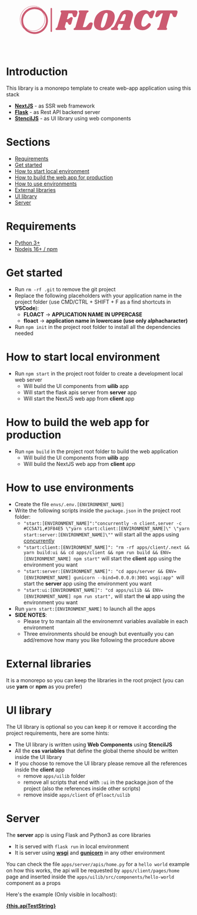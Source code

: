 <a href="https://github.com/Flowrome/floact">
<svg width="100%" height="100%" viewBox="0 0 2500 834" version="1.1" xmlns="http://www.w3.org/2000/svg" fill-rule="evenodd" clip-rule="evenodd" stroke-linejoin="round" stroke-miterlimit="2">
<g>
<g id="o-0">
<path d="M618.08,264.697c-0,-5.139 -4.171,-9.306 -9.309,-9.306c-5.137,-0 -9.308,4.167 -9.308,9.306l-0,303.942c-0,5.133 4.171,9.306 9.308,9.306c5.138,0 9.309,-4.173 9.309,-9.306l-0,-303.942Z" fill="#cc5a71" />
</g>
<g id="text-0">
<path d="M932.091,289.348c9.713,0 17.271,2.1 22.679,6.3c5.355,4.2 8.03,9.975 8.03,17.325c-0,3.671 -0.525,7.217 -1.575,10.63l-10.238,36.612c-1.833,6.825 -4.854,11.679 -9.054,14.567c-4.2,2.887 -9.708,4.333 -16.533,4.333c-6.563,0 -11.813,-1.392 -15.75,-4.175c-3.938,-2.729 -6.825,-7.246 -8.659,-13.542l-6.3,-22.441c-1.05,-3.938 -2.362,-6.563 -3.937,-7.875c-1.575,-1.313 -4.854,-1.967 -9.842,-1.967l-39.371,-0l-22.046,77.95l7.48,-0c3.675,-0 6.904,-0.525 9.683,-1.575c2.729,-1.05 5.671,-3.017 8.821,-5.904l12.204,-10.238c4.462,-3.937 8.479,-6.771 12.046,-8.504c3.516,-1.679 7.246,-2.517 11.183,-2.517c4.988,0 9.133,1.442 12.438,4.33c3.258,2.887 4.883,6.954 4.883,12.204c-0,2.1 -0.392,4.591 -1.179,7.479l-17.325,59.842c-3.938,12.862 -11.021,19.291 -21.259,19.291c-8.4,0 -14.962,-4.329 -19.687,-12.991l-7.083,-13.384c-1.838,-3.675 -3.546,-6.037 -5.121,-7.087c-1.575,-1.05 -3.938,-1.575 -7.084,-1.575l-11.42,-0l-16.534,58.662c-0.525,1.575 -0.787,3.671 -0.787,6.296c-0,3.675 0.866,6.696 2.6,9.059c1.679,2.362 4.225,4.854 7.637,7.479c2.888,2.362 4.854,4.279 5.904,5.745c1.05,1.421 1.575,3.18 1.575,5.28c0,4.72 -2.1,8.004 -6.3,9.841c-4.2,1.838 -10.366,2.754 -18.504,2.754l-98.816,0c-6.825,0 -11.942,-1.258 -15.355,-3.779c-3.412,-2.466 -4.595,-5.933 -3.545,-10.391c0.525,-2.363 1.495,-4.28 2.916,-5.75c1.467,-1.417 3.646,-3.046 6.534,-4.884c4.462,-2.625 8.004,-5.379 10.629,-8.266c2.625,-2.888 4.725,-7.35 6.3,-13.384l48.425,-169.687c1.05,-3.413 1.575,-6.559 1.575,-9.446c-0,-3.15 -0.446,-5.775 -1.338,-7.875c-0.946,-2.1 -2.337,-4.329 -4.175,-6.692c-2.362,-3.412 -3.541,-6.171 -3.541,-8.271c-0,-0.787 0.262,-2.229 0.787,-4.329c1.05,-3.412 3.413,-5.825 7.088,-7.246c3.67,-1.466 9.054,-2.204 16.141,-2.204l174.8,0Zm213.384,160.629c7.35,0 12.916,1.496 16.695,4.488c3.83,3.046 5.746,7.325 5.746,12.837c0,2.363 -0.391,4.988 -1.179,7.875l-12.992,46.063c-3.412,11.283 -8.216,19.158 -14.412,23.621c-6.142,4.462 -15.246,6.691 -27.321,6.691l-185.037,0c-5.513,0 -9.792,-0.916 -12.838,-2.754c-2.992,-1.837 -4.487,-4.333 -4.487,-7.483c-0,-1.571 0.395,-3.279 1.183,-5.117c0.787,-2.1 2.1,-3.883 3.937,-5.354c1.838,-1.417 3.805,-2.783 5.905,-4.096c4.2,-2.625 7.612,-5.3 10.237,-8.029c2.625,-2.783 4.854,-7.325 6.692,-13.621l48.029,-169.687c1.05,-3.413 1.575,-6.692 1.575,-9.842c-0,-2.887 -0.471,-5.329 -1.417,-7.321c-0.891,-1.941 -2.125,-4.225 -3.7,-6.85c-2.362,-3.412 -3.541,-6.171 -3.541,-8.271c-0,-0.787 0.262,-2.229 0.787,-4.329c1.05,-3.412 3.333,-5.825 6.85,-7.246c3.567,-1.466 9.029,-2.204 16.375,-2.204l92.521,0c5.512,0 9.762,0.842 12.754,2.521c3.046,1.733 4.567,4.175 4.567,7.325c-0,1.308 -0.392,3.017 -1.179,5.117c-0.788,1.837 -1.917,3.462 -3.388,4.879c-1.417,1.471 -2.729,2.521 -3.933,3.15c-1.159,0.683 -1.996,1.287 -2.521,1.812c-4.2,2.363 -7.613,4.988 -10.238,7.875c-2.625,2.888 -4.854,7.35 -6.691,13.384l-50.788,178.346l24.409,-0c6.037,-0 11.208,-1.05 15.512,-3.15c4.358,-2.1 8.896,-6.034 13.621,-11.809l27.167,-32.283c4.987,-5.775 9.762,-9.975 14.329,-12.6c4.621,-2.625 10.212,-3.938 16.771,-3.938Zm214.566,-166.533c33.071,0 58.925,7.796 77.559,23.388c18.583,15.641 27.875,38.162 27.875,67.558c-0,13.908 -2.075,28.871 -6.221,44.879c-7.875,29.396 -20.079,54.333 -36.613,74.804c-16.537,20.471 -36.221,35.959 -59.054,46.455c-22.837,10.5 -47.637,15.75 -74.412,15.75c-32.809,-0 -58.53,-7.821 -77.163,-23.463c-18.687,-15.592 -28.033,-38.088 -28.033,-67.483c-0,-13.384 2.258,-28.738 6.775,-46.063c7.608,-29.133 19.604,-53.883 35.983,-74.25c16.429,-20.317 35.983,-35.671 58.658,-46.062c22.73,-10.342 47.613,-15.513 74.646,-15.513Zm-7.087,38.583c-7.871,0 -14.984,3.15 -21.338,9.45c-6.246,6.296 -12.466,16.588 -18.662,30.863c-6.142,14.333 -12.754,34.225 -19.842,59.687c-10.496,36.746 -15.746,62.071 -15.746,75.984c0,8.137 1.442,14.041 4.329,17.716c2.888,3.676 7.48,5.513 13.78,5.513c7.875,-0 14.962,-3.229 21.262,-9.688c6.296,-6.404 12.467,-16.691 18.5,-30.866c6.038,-14.171 12.704,-33.725 20,-58.659c10.292,-36.22 15.433,-61.679 15.433,-76.379c0,-8.4 -1.441,-14.433 -4.329,-18.108c-2.887,-3.675 -7.35,-5.513 -13.387,-5.513Zm355.433,49.213l-38.583,133.858c-1.05,3.409 -1.575,6.821 -1.575,10.234c-0,2.887 0.396,5.304 1.183,7.245c0.788,1.996 1.654,3.571 2.596,4.725c0.892,1.205 1.471,2.071 1.733,2.596c2.625,2.625 3.938,5.25 3.938,7.875c-0,0.525 -0.263,1.838 -0.788,3.938c-1.05,3.675 -3.333,6.221 -6.85,7.637c-3.571,1.471 -9.029,2.204 -16.379,2.204l-93.304,0c-5.513,0 -9.767,-0.916 -12.758,-2.754c-3.046,-1.837 -4.567,-4.333 -4.567,-7.483c-0,-1.571 0.396,-3.279 1.183,-5.117c0.788,-2.1 1.913,-3.754 3.384,-4.958c1.416,-1.158 3.437,-2.521 6.062,-4.096c4.2,-2.362 7.613,-4.987 10.238,-7.875c2.625,-2.887 4.854,-7.612 6.691,-14.171l10.238,-33.858l-61.417,-0l-10.629,22.437c-4.463,9.713 -6.696,17.325 -6.696,22.838c0,3.15 0.525,5.696 1.575,7.637c1.05,1.996 2.625,4.042 4.725,6.142c1.838,2.1 3.096,3.883 3.779,5.354c0.629,1.417 0.684,3.309 0.159,5.667c-1.05,3.937 -3.2,6.617 -6.459,8.033c-3.304,1.471 -8.5,2.204 -15.587,2.204l-58.663,0c-6.037,0 -10.629,-1.129 -13.779,-3.383c-3.15,-2.208 -4.725,-5.146 -4.725,-8.821c0,-4.2 1.525,-7.558 4.567,-10.079c2.991,-2.467 7.508,-5.146 13.546,-8.029c7.87,-3.938 14.17,-7.825 18.895,-11.654c4.725,-3.779 8.792,-9.084 12.205,-15.909l70.079,-145.275c10.762,-22.57 23.437,-38.895 38.029,-48.975c14.542,-10.129 33.754,-15.195 57.637,-15.195c26.775,-0 47.509,5.433 62.209,16.3c14.696,10.916 22.046,26.087 22.046,45.512c-0,8.133 -1.313,16.533 -3.938,25.196Zm-170.867,60.629l55.121,0l20.863,-69.292c1.05,-3.15 1.575,-6.429 1.575,-9.841c-0,-4.988 -1.363,-8.742 -4.092,-11.263c-2.783,-2.466 -6.667,-3.7 -11.654,-3.7c-6.3,0 -11.679,1.838 -16.142,5.513c-4.462,3.675 -8.925,10.237 -13.387,19.687l-32.284,68.896Zm303.542,122.046c-22.046,-0 -41.862,-4.067 -59.446,-12.204c-17.587,-8.138 -31.55,-20.159 -41.891,-36.063c-10.392,-15.854 -15.592,-35.066 -15.592,-57.637c-0,-15.75 2.758,-32.809 8.271,-51.184c12.071,-39.366 30.312,-67.791 54.721,-85.275c24.412,-17.425 50.525,-26.141 78.35,-26.141c14.958,-0 28.212,2.233 39.762,6.696c11.546,4.462 22.179,10.891 31.888,19.291l10.629,-8.271c7.087,-5.508 13.071,-9.316 17.954,-11.416c4.829,-2.1 10.262,-3.15 16.3,-3.15c6.562,-0 11.812,1.446 15.746,4.333c3.937,2.888 5.908,7.083 5.908,12.596c0,2.887 -0.525,5.775 -1.575,8.662l-22.05,61.417c-2.358,7.088 -5.167,12.075 -8.425,14.963c-3.304,2.887 -8.242,4.329 -14.8,4.329c-6.825,-0 -12.392,-2.442 -16.696,-7.321c-4.354,-4.829 -9.287,-13.15 -14.8,-24.963c-6.3,-12.337 -11.416,-20.47 -15.354,-24.408c-3.937,-3.937 -9.712,-5.908 -17.325,-5.908c-10.758,-0 -21.129,6.616 -31.1,19.846c-9.975,13.279 -19.029,33.175 -27.167,59.683c-6.825,22.308 -10.237,40.946 -10.237,55.904c-0,13.125 2.496,22.888 7.483,29.292c4.984,6.458 11.679,9.687 20.075,9.687c12.338,0 22.521,-2.758 30.554,-8.271c7.98,-5.512 16.167,-12.991 24.567,-22.441c5.25,-5.771 9.525,-10.05 12.833,-12.834c3.255,-2.729 6.721,-4.091 10.396,-4.091c4.721,-0 9.709,2.358 14.959,7.083c5.25,4.725 7.741,9.45 7.479,14.175c0.262,5.775 -4.384,14.696 -13.938,26.771c-9.604,12.075 -22.858,22.887 -39.762,32.442c-16.954,9.604 -36.192,14.408 -57.717,14.408Zm450.788,-264.567c14.433,0 21.654,5.909 21.654,17.717c-0,3.675 -0.788,8.271 -2.363,13.779l-9.45,31.892c-2.887,9.712 -6.429,16.533 -10.629,20.471c-4.2,3.937 -10.237,5.908 -18.112,5.908c-6.559,-0 -11.625,-1.708 -15.196,-5.121c-3.517,-3.412 -6.85,-8.792 -10,-16.142l-6.692,-16.141c-2.1,-4.988 -4.333,-8.4 -6.692,-10.234c-2.362,-1.837 -6.037,-2.758 -11.025,-2.758l-9.054,0l-50,175.983c-0.787,3.413 -1.183,6.43 -1.183,9.055c-0,3.15 0.446,5.775 1.342,7.875c0.941,2.1 2.333,4.329 4.17,6.691c2.363,3.675 3.542,6.696 3.542,9.059c0,0.525 -0.262,1.837 -0.783,3.933c-1.313,3.412 -3.888,5.908 -7.717,7.483c-3.783,1.575 -9.212,2.363 -16.3,2.363l-92.521,-0c-5.512,-0 -9.787,-0.921 -12.833,-2.759c-2.992,-1.837 -4.488,-4.462 -4.488,-7.875c0,-1.57 0.392,-3.145 1.18,-4.72c1.05,-2.363 2.283,-4.15 3.7,-5.355c1.47,-1.158 3.65,-2.654 6.537,-4.491c3.938,-2.359 7.217,-4.984 9.842,-7.871c2.625,-2.888 4.854,-7.35 6.691,-13.388l49.609,-175.983l-9.054,0c-5.775,0 -10.5,0.921 -14.175,2.758c-3.675,1.834 -7.613,5.246 -11.813,10.234l-12.992,16.141c-6.037,7.088 -11.887,12.388 -17.558,15.905c-5.617,3.57 -11.704,5.358 -18.267,5.358c-6.037,-0 -10.762,-1.575 -14.175,-4.725c-3.412,-3.15 -5.116,-7.483 -5.116,-12.992c-0,-2.625 0.391,-5.512 1.179,-8.662l10.237,-35.829c2.1,-7.346 4.463,-12.938 7.088,-16.771c2.625,-3.779 6.35,-6.534 11.179,-8.267c4.883,-1.679 11.788,-2.521 20.708,-2.521l229.53,0Z" fill="#cc5a71" fill-rule="nonzero" />
</g>
<g>
<path d="M563.554,425.047c-0,-53.925 -23.846,-102.354 -61.508,-135.4c-33.042,-37.662 -81.475,-61.508 -135.396,-61.508c-99.334,0 -180.15,80.817 -180.15,180.15c-0,53.908 23.837,102.333 61.487,135.375c33.046,37.675 81.484,61.529 135.421,61.529c0.35,0 0.696,-0.025 1.046,-0.025c0.35,0 0.696,0.025 1.046,0.025c98.337,0 178.054,-79.716 178.054,-178.054c-0,-0.35 -0.025,-0.696 -0.025,-1.046c-0,-0.35 0.025,-0.696 0.025,-1.046Zm-306.554,89.534c-17.784,-25.046 -28.363,-55.55 -28.579,-88.488c0.566,-85.929 70.1,-155.466 156.033,-156.033c32.937,0.217 63.446,10.796 88.487,28.579c28.709,27.842 46.625,66.742 46.625,109.65c0,84.317 -68.6,152.917 -152.916,152.917c-42.909,-0 -81.809,-17.917 -109.65,-46.625Zm-66.313,-106.292c0,-97.025 78.938,-175.962 175.963,-175.962c41.3,-0 79.287,14.337 109.346,38.254c-27.08,-16.292 -58.755,-25.684 -92.588,-25.684c-99.333,0 -180.15,80.817 -180.15,180.15c0,33.825 9.388,65.492 25.671,92.567c-23.908,-30.05 -38.242,-68.033 -38.242,-109.325Zm192.721,171.767c-42.233,-0 -80.554,-16.988 -108.529,-44.471c25.862,18.725 57.575,29.808 91.771,29.808c86.629,0 157.104,-70.475 157.104,-157.104c-0,-34.196 -11.083,-65.908 -29.808,-91.771c27.483,27.975 44.47,66.296 44.47,108.529c0,85.471 -69.537,155.009 -155.008,155.009Z" fill="#cc5a71" fill-rule="nonzero" />
</g>
</g>
</svg>
</a>

# Introduction

This library is a monorepo template to create web-app application using this stack

- **[NextJS](https://nextjs.org/)** - as SSR web framework
- **[Flask](https://flask.palletsprojects.com/en/2.2.x/)** - as Rest API backend server
- **[StencilJS](https://stenciljs.com/)** - as UI library using web components

# Sections

- [Requirements](#requirements)
- [Get started](#get-started)
- [How to start local environment](#how-to-start-local-environment)
- [How to build the web app for production](#how-to-build-the-web-app-for-production)
- [How to use environments](#how-to-use-environments)
- [External libraries](#external-libraries)
- [UI library](#ui-library)
- [Server](#server)

<div id="requirements"></div>

# Requirements

- [Python 3+](https://www.python.org/downloads/)
- [Nodejs 16+ / npm](https://nodejs.org/en/)

<div id="get-started"></div>

# Get started

- Run `rm -rf .git` to remove the git project
- Replace the following placeholders with your application name in the project folder (use CMD/CTRL + SHIFT + F as a find shortcuts in **VSCode**):
  - **FLOACT** -> **APPLICATION NAME IN UPPERCASE**
  - **floact** -> **application name in lowercase (use only alphacharacter)**
- Run `npm init` in the project root folder to install all the dependencies needed

<div id="how-to-start-local-environemt"></div>

# How to start local environment

- Run `npm start` in the project root folder to create a development local web server
  - Will build the UI components from **uilib** app
  - Will start the flask apis server from **server** app
  - Will start the NextJS web app from **client** app

<div id="how-to-build-the-web-app-for-production"></div>

# How to build the web app for production

- Run `npm build` in the project root folder to build the web application
  - Will build the UI components from **uilib** app
  - Will build the NextJS web app from **client** app

<div id="how-to-use-environments"></div>

# How to use environments

- Create the file `envs/.env.[ENVIRONMENT_NAME]`
- Write the following scripts inside the `package.json` in the project root folder:
  - `"start:[ENVIRONMENT_NAME]":"concurrently -n client,server -c #CC5A71,#3F84E5 \"yarn start:client:[ENVIRONMENT_NAME]\" \"yarn start:server:[ENVIRONMENT_NAME]\""` will start all the apps using [concurrently](https://www.npmjs.com/package/concurrently)
  - `"start:client:[ENVIRONMENT_NAME]": "rm -rf apps/client/.next && yarn build:ui && cd apps/client && npm run build && ENV=[ENVIRONMENT_NAME] npm start"` will start the **client** app using the environment you want
  - `"start:server:[ENVIRONMENT_NAME]": "cd apps/server && ENV=[ENVIRONMENT_NAME] gunicorn --bind=0.0.0.0:3001 wsgi:app" `will start the **server** app using the environment you want
  - `"start:ui:[ENVIRONMENT_NAME]": "cd apps/uilib && ENV=[ENVIRONMENT_NAME] npm run start",` will start the **ui** app using the environment you want
- Run `yarn start:[ENVIRONMENT_NAME]` to launch all the apps
- **SIDE NOTES**:
  - Please try to mantain all the environemnt variables available in each environment
  - Three environments should be enough but eventually you can add/remove how many you like following the procedure above

<div id="external-libraries"></div>

# External libraries

It is a monorepo so you can keep the libraries in the root project (you can use **yarn** or **npm** as you prefer)

<div id="ui-library"></div>

# UI library

The UI library is optional so you can keep it or remove it according the project requirements, here are some hints:

- The UI library is written using **Web Components** using **StencilJS**
- All the **css variables** that define the global theme should be written inside the UI library
- If you choose to remove the UI library please remove all the references inside the **client** app
  - remove `apps/uilib` folder
  - remove all scripts that end with `:ui` in the package.json of the project (also the references inside other scripts)
  - remove inside `apps/client` of `@floact/uilib`

<div id="server"></div>

# Server

The **server** app is using Flask and Python3 as core libraries

- It is served with `flask run` in local environment
- It is server using **[wsgi](https://flask.palletsprojects.com/en/2.2.x/deploying/)** and **[gunicorn](https://gunicorn.org/)** in any other environment

You can check the file `apps/server/apis/home.py` for a `hello world` example on how this works, the api will be requested by `apps/client/pages/home` page and inserted inside the `apps/uilib/src/components/hello-world` component as a props

Here's the example (Only visible in localhost):

**[{this.apiTestString}](http://localhost:3001/api/home/)**
